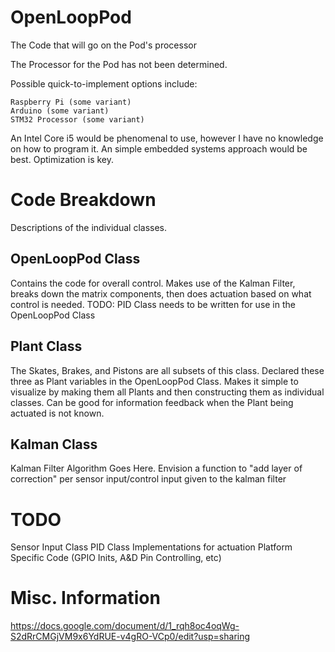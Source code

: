 # OpenLoopPod
The Code that will go on the Pod's processor

The Processor for the Pod has not been determined.

Possible quick-to-implement options include:

	Raspberry Pi (some variant)
	Arduino (some variant)
	STM32 Processor (some variant)

An Intel Core i5 would be phenomenal to use, however I have no knowledge on how to program it.
An simple embedded systems approach would be best. Optimization is key.

# Code Breakdown
Descriptions of the individual classes.

## OpenLoopPod Class
Contains the code for overall control.
Makes use of the Kalman Filter, breaks down the matrix components, then does actuation based on what control is needed.
TODO: PID Class needs to be written for use in the OpenLoopPod Class

## Plant Class
The Skates, Brakes, and Pistons are all subsets of this class. Declared these three as Plant variables in the OpenLoopPod Class.
Makes it simple to visualize by making them all Plants and then constructing them as individual classes.
Can be good for information feedback when the Plant being actuated is not known.

## Kalman Class
Kalman Filter Algorithm Goes Here.
Envision a function to "add layer of correction" per sensor input/control input given to the kalman filter

# TODO
Sensor Input Class
PID Class
Implementations for actuation
Platform Specific Code (GPIO Inits, A&D Pin Controlling, etc)

# Misc. Information
https://docs.google.com/document/d/1_rqh8oc4oqWg-S2dRrCMGjVM9x6YdRUE-v4gRO-VCp0/edit?usp=sharing